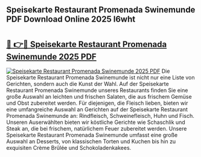 ## Speisekarte Restaurant Promenada Swinemunde PDF Download Online 2025 l6wht

# <h2><a href="http://gc8z95f.nevu.top/?p=Speisekarte+Restaurant+Promenada+Swinemunde">🔗 👉🔴 Speisekarte Restaurant Promenada Swinemunde 2025 PDF</a></h2>

[![Speisekarte Restaurant Promenada Swinemunde 2025 PDF](https://i.imgur.com/dBaPXMq.png)](http://gc8z95f.nevu.top/?p=Speisekarte+Restaurant+Promenada+Swinemunde)
Die Speisekarte Restaurant Promenada Swinemunde ist nicht nur eine Liste von Gerichten, sondern auch die Kunst der Wahl. Auf der Speisekarte Restaurant Promenada Swinemunde unseres Restaurants finden Sie eine große Auswahl an leichten und frischen Salaten, die aus frischem Gemüse und Obst zubereitet werden. Für diejenigen, die Fleisch lieben, bieten wir eine umfangreiche Auswahl an Gerichten auf der Speisekarte Restaurant Promenada Swinemunde an: Rindfleisch, Schweinefleisch, Huhn und Fisch. Unseren Auserwählten bieten wir köstliche Gerichte wie Schaschlik und Steak an, die bei frischem, natürlichem Feuer zubereitet werden. Unsere Speisekarte Restaurant Promenada Swinemunde umfasst eine große Auswahl an Desserts, von klassischen Torten und Kuchen bis hin zu exquisiten Crème Brûlée und Schokoladenkakees.
